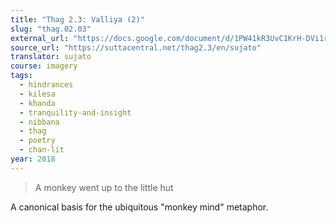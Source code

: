```yaml
---
title: "Thag 2.3: Valliya (2)"
slug: "thag.02.03"
external_url: "https://docs.google.com/document/d/1PW41kR3UvC1KrH-DVi1rjL_ZGfcN22JesSuOhtYjscQ/edit"
source_url: "https://suttacentral.net/thag2.3/en/sujato"
translator: sujato
course: imagery
tags:
  - hindrances
  - kilesa
  - khanda
  - tranquility-and-insight
  - nibbana
  - thag
  - poetry
  - chan-lit
year: 2018
---
```


> A monkey went up to the little hut

A canonical basis for the ubiquitous "monkey mind" metaphor.
